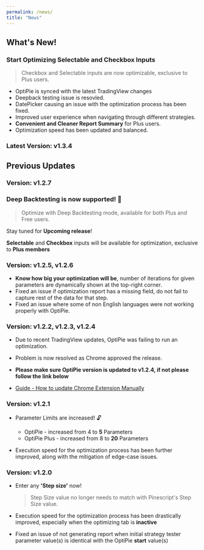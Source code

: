 ```yaml
---
permalink: /news/
title: "News"
---
```


## What's New!
### Start Optimizing Selectable and Checkbox Inputs 
> Checkbox and Selectable inputs are now optimizable, exclusive to Plus users.

- OptiPie is synced with the latest TradingView changes
- Deepback testing issue is resovled. 
- DatePicker causing an issue with the optimization process has been fixed.
- Improved user experience when navigating through different strategies.
- **Convenient and Cleaner Report Summary** for Plus users.
- Optimization speed has been updated and balanced.  

### Latest Version: v1.3.4

## Previous Updates

### Version: v1.2.7

### Deep Backtesting is now supported! 📢
> Optimize with Deep Backtesting mode, available for both Plus and Free users.

Stay tuned for **Upcoming release**!

**Selectable** and **Checkbox** inputs will be available for optimization, exclusive to **Plus members**

### Version: v1.2.5, v1.2.6

- **Know how big your optimization will be**, number of iterations for given parameters are dynamically shown at the top-right corner.
- Fixed an issue if optimization report has a missing field, do not fail to capture rest of the data for that step.
- Fixed an issue where some of non English languages were not working properly with OptiPie.

### Version: v1.2.2, v1.2.3, v1.2.4

- Due to recent TradingView updates, OptiPie was failing to run an optimization.

- Problem is now resolved as Chrome approved the release.

- **Please make sure OptiPie version is updated to v1.2.4, if not please follow the link below**

- [Guide - How to update Chrome Extension Manually](https://help.qlik.com/talend/en-US/api-tester-user-guide/Cloud/updating-chrome-extension)

### Version: v1.2.1

- Parameter Limits are increased! 🔓 
    - OptiPie - increased from 4 to **5** Parameters
    - OptiPie Plus - increased from 8 to **20** Parameters
   
- Execution speed for the optimization process has been further improved, along with the mitigation of edge-case issues.

### Version: v1.2.0

- Enter any **'Step size'** now! 

    > Step Size value no longer needs to match with Pinescript's Step Size value.
   
- Execution speed for the optimization process has been drastically improved, especially when the optimizing tab is **inactive** 
- Fixed an issue of not generating report when initial strategy tester parameter value(s) is identical with the OptiPie **start** value(s)
